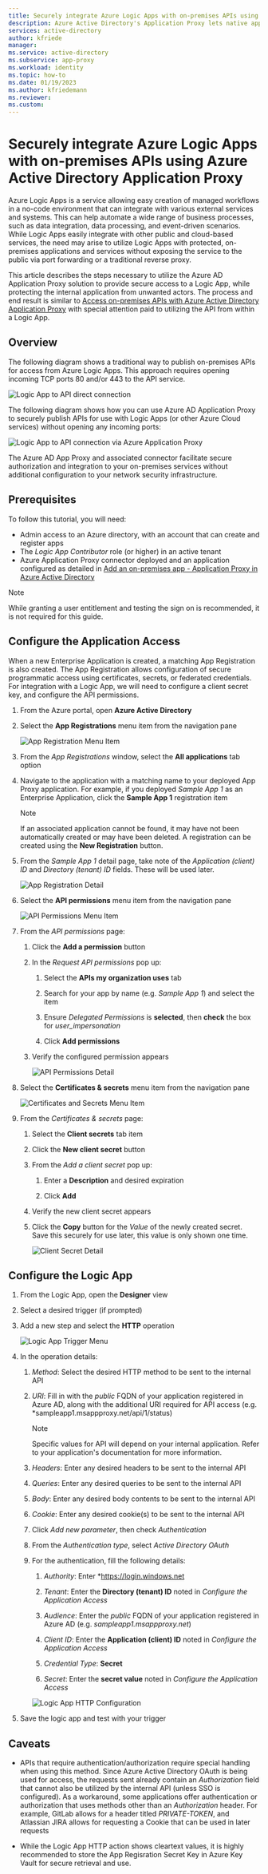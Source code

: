 ```yaml
---
title: Securely integrate Azure Logic Apps with on-premises APIs using Azure Active Directory Application Proxy
description: Azure Active Directory's Application Proxy lets native apps securely access APIs and business logic you host on-premises or on cloud VMs.
services: active-directory
author: kfriede
manager: 
ms.service: active-directory
ms.subservice: app-proxy
ms.workload: identity
ms.topic: how-to
ms.date: 01/19/2023
ms.author: kfriedemann
ms.reviewer: 
ms.custom: 
---
```

# Securely integrate Azure Logic Apps with on-premises APIs using Azure Active Directory Application Proxy

Azure Logic Apps is a service allowing easy creation of managed workflows in a no-code environment that can integrate with various external services and systems. This can help automate a wide range of business processes, such as data integration, data processing, and event-driven scenarios.
While Logic Apps easily integrate with other public and cloud-based services, the need may arise to utilize Logic Apps with protected, on-premises applications and services without exposing the service to the public via port forwarding or a traditional reverse proxy.

This article describes the steps necessary to utilize the Azure AD Application Proxy solution to provide secure access to a Logic App, while protecting the internal application from unwanted actors. The process and end result is similar to [Access on-premises APIs with Azure Active Directory Application Proxy](./application-proxy-secure-api-access.md) with special attention paid to utilizing the API from within a Logic App.

## Overview

The following diagram shows a traditional way to publish on-premises APIs for access from Azure Logic Apps. This approach requires opening incoming TCP ports 80 and/or 443 to the API service.

![Logic App to API direct connection](./media/application-proxy-integrate-with-logic-apps/azure_logicapp_to_api_connection_direct.png)

The following diagram shows how you can use Azure AD Application Proxy to securely publish APIs for use with Logic Apps (or other Azure Cloud services) without opening any incoming ports:

![Logic App to API connection via Azure Application Proxy](./media/application-proxy-integrate-with-logic-apps/azure_logicapp_to_api_connection_appproxy.png)

The Azure AD App Proxy and associated connector facilitate secure authorization and integration to your on-premises services without additional configuration to your network security infrastructure.  

## Prerequisites

To follow this tutorial, you will need:

- Admin access to an Azure directory, with an account that can create and register apps
- The *Logic App Contributor* role (or higher) in an active tenant
- Azure Application Proxy connector deployed and an application configured as detailed in [Add an on-premises app - Application Proxy in Azure Active Directory](./application-proxy-add-on-premises-application.md)

> [!NOTE]
> While granting a user entitlement and testing the sign on is recommended, it is not required for this guide.

## Configure the Application Access

When a new Enterprise Application is created, a matching App Registration is also created. The App Registration allows configuration of secure programmatic access using certificates, secrets, or federated credentials. For integration with a Logic App, we will need to configure a client secret key, and configure the API permissions.

1. From the Azure portal, open **Azure Active Directory**

2. Select the **App Registrations** menu item from the navigation pane

    ![App Registration Menu Item](./media/application-proxy-integrate-with-logic-apps/app-registration-menu.png)

3. From the *App Registrations* window, select the **All applications** tab option

4. Navigate to the application with a matching name to your deployed App Proxy application. For example, if you deployed *Sample App 1* as an Enterprise Application, click the **Sample App 1** registration item

    > [!NOTE]
    > If an associated application cannot be found, it may have not been automatically created or may have been deleted. A registration can be created using the **New Registration** button.

5. From the *Sample App 1* detail page, take note of the *Application (client) ID* and *Directory (tenant) ID* fields. These will be used later.

    ![App Registration Detail](./media/application-proxy-integrate-with-logic-apps/app-registration-detail.png)

6. Select the **API permissions** menu item from the navigation pane

    ![API Permissions Menu Item](./media/application-proxy-integrate-with-logic-apps/api-permissions-menu.png)

7. From the *API permissions* page:

    1. Click the **Add a permission** button

    2. In the *Request API permissions* pop up:

        1. Select the **APIs my organization uses** tab

        2. Search for your app by name (e.g. *Sample App 1*) and select the item

        3. Ensure *Delegated Permissions* is **selected**, then **check** the box for *user_impersonation*

        4. Click **Add permissions**

    3. Verify the configured permission appears

        ![API Permissions Detail](./media/application-proxy-integrate-with-logic-apps/api-permissions-detail.png)

8. Select the **Certificates & secrets** menu item from the navigation pane

    ![Certificates and Secrets Menu Item](./media/application-proxy-integrate-with-logic-apps/certificates-and-secrets-menu.png)

9. From the *Certificates & secrets* page:

    1. Select the **Client secrets** tab item

    2. Click the **New client secret** button

    3. From the *Add a client secret* pop up:

        1. Enter a **Description** and desired expiration

        2. Click **Add**

    4. Verify the new client secret appears

    5. Click the **Copy** button for the *Value* of the newly created secret. Save this securely for use later, this value is only shown one time.

        ![Client Secret Detail](./media/application-proxy-integrate-with-logic-apps/client-secret-detail.png)

## Configure the Logic App

1. From the Logic App, open the **Designer** view

2. Select a desired trigger (if prompted)

3. Add a new step and select the **HTTP** operation

    ![Logic App Trigger Menu](./media/application-proxy-integrate-with-logic-apps/logic-app-trigger-menu.png)

4. In the operation details:

    1. *Method*: Select the desired HTTP method to be sent to the internal API

    2. *URI*: Fill in with the *public* FQDN of your application registered in Azure AD, along with the additional URI required for API access (e.g. *sampleapp1.msappproxy.net/api/1/status)

        > [!NOTE]
        > Specific values for API will depend on your internal application. Refer to your application's documentation for more information.

    3. *Headers*: Enter any desired headers to be sent to the internal API

    4. *Queries*: Enter any desired queries to be sent to the internal API

    5. *Body*: Enter any desired body contents to be sent to the internal API

    6. *Cookie*: Enter any desired cookie(s) to be sent to the internal API

    7. Click *Add new parameter*, then check *Authentication*

    8. From the *Authentication type*, select *Active Directory OAuth*

    9. For the authentication, fill the following details:

        1. *Authority*: Enter *https://login.windows.net

        2. *Tenant*: Enter the **Directory (tenant) ID** noted in *Configure the Application Access*

        3. *Audience*: Enter the *public* FQDN of your application registered in Azure AD (e.g. *sampleapp1.msappproxy.net*)

        4. *Client ID*: Enter the **Application (client) ID** noted in *Configure the Application Access*

        5. *Credential Type*: **Secret**

        6. *Secret*: Enter the **secret value** noted in *Configure the Application Access*

        ![Logic App HTTP Configuration](./media/application-proxy-integrate-with-logic-apps/logic-app-http-configuration.png)

5. Save the logic app and test with your trigger

## Caveats

- APIs that require authentication/authorization require special handling when using this method. Since Azure Active Directory OAuth is being used for access, the requests sent already contain an *Authorization* field that cannot also be utilized by the internal API (unless SSO is configured). As a workaround, some applications offer authentication or authorization that uses methods other than an *Authorization* header. For example, GitLab allows for a header titled *PRIVATE-TOKEN*, and Atlassian JIRA allows for requesting a Cookie that can be used in later requests

- While the Logic App HTTP action shows cleartext values, it is highly recommended to store the App Regisration Secret Key in Azure Key Vault for secure retrieval and use.
